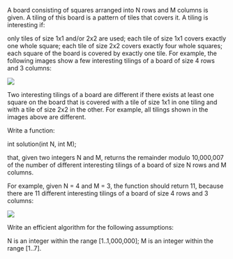 A board consisting of squares arranged into N rows and M columns is given. A tiling of this board is a pattern of tiles that covers it. A tiling is interesting if:

only tiles of size 1x1 and/or 2x2 are used;
each tile of size 1x1 covers exactly one whole square;
each tile of size 2x2 covers exactly four whole squares;
each square of the board is covered by exactly one tile.
For example, the following images show a few interesting tilings of a board of size 4 rows and 3 columns:

<img src="demo.png" align="center" />


Two interesting tilings of a board are different if there exists at least one square on the board that is covered with a tile of size 1x1 in one tiling and with a tile of size 2x2 in the other. For example, all tilings shown in the images above are different.

Write a function:

int solution(int N, int M);

that, given two integers N and M, returns the remainder modulo 10,000,007 of the number of different interesting tilings of a board of size N rows and M columns.

For example, given N = 4 and M = 3, the function should return 11, because there are 11 different interesting tilings of a board of size 4 rows and 3 columns:

<img src="example.png" align="center" />

Write an efficient algorithm for the following assumptions:

N is an integer within the range [1..1,000,000];
M is an integer within the range [1..7].
